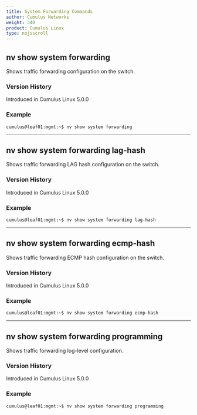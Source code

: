 ```yaml
---
title: System Forwarding Commands
author: Cumulus Networks
weight: 340
product: Cumulus Linux
type: nojsscroll
---
```

## nv show system forwarding

Shows traffic forwarding configuration on the switch.

### Version History

Introduced in Cumulus Linux 5.0.0

### Example

```
cumulus@leaf01:mgmt:~$ nv show system forwarding
```

- - -

## nv show system forwarding lag-hash

Shows traffic forwarding LAG hash configuration on the switch.

### Version History

Introduced in Cumulus Linux 5.0.0

### Example

```
cumulus@leaf01:mgmt:~$ nv show system forwarding lag-hash
```

- - -

## nv show system forwarding ecmp-hash

Shows traffic forwarding ECMP hash configuration on the switch.

### Version History

Introduced in Cumulus Linux 5.0.0

### Example

```
cumulus@leaf01:mgmt:~$ nv show system forwarding ecmp-hash
```

- - -

## nv show system forwarding programming

Shows traffic forwarding log-level configuration.

### Version History

Introduced in Cumulus Linux 5.0.0

### Example

```
cumulus@leaf01:mgmt:~$ nv show system forwarding programming
```
